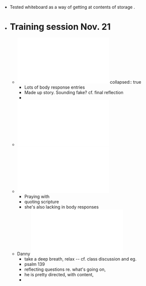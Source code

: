 - Tested whiteboard as  a way of getting at contents of storage .
- # Training session Nov. 21
	- ![Nina Wynn_ verbatim 11_22_24 copy.pdf](../assets/Nina_Wynn_verbatim_11_22_24_copy_1732195690551_0.pdf)
	  collapsed:: true
		- Lots of body response entries
		- Made up story. Sounding fake? cf. final reflection
		-
	- ![DH verbatim module 1.pdf](../assets/DH_verbatim_module_1_1732195706183_0.pdf)
	- ![Cherie - Fall Module 2024 Verbatim.pdf](../assets/Cherie_-_Fall_Module_2024_Verbatim_1732195726264_0.pdf)
		- Praying with
		- quoting scripture
		- she's also lacking in body responses
	- Danny ![Danny Trapp - verbatim assignment 11-21-24 DT.pdf](../assets/Danny_Trapp_-_verbatim_assignment_11-21-24_DT_1732205508747_0.pdf)
		- take a deep breath, relax -- cf. class discussion and eg.
		- psalm 139
		- reflecting questions re. what's going on,
		- he is pretty directed, with content,
		-